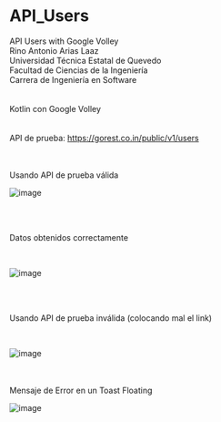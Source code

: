 # API_Users
API Users with Google Volley<br />
Rino Antonio Arias Laaz<br />
Universidad Técnica Estatal de Quevedo<br />
Facultad de Ciencias de la Ingeniería<br />
Carrera de Ingeniería en Software<br />
<br />
<br />
Kotlin con Google Volley<br />
<br />
<br />
API de prueba: https://gorest.co.in/public/v1/users

<br />
<br />
Usando API de prueba válida

<br />

![image](https://user-images.githubusercontent.com/76960327/174395438-3addc07e-c942-43d3-8f34-d8d8a3478fe3.png)

<br />
<br />

Datos obtenidos correctamente

<br />

![image](https://user-images.githubusercontent.com/76960327/174395556-2fbd7571-8c46-4c62-bc9c-4f6aa55fad8f.png)

<br />
<br />

Usando API de prueba inválida (colocando mal el link)

<br />

![image](https://user-images.githubusercontent.com/76960327/174395768-673b77f7-8040-445e-838f-30c8d3169cbd.png)

<br />
<br />
Mensaje de Error en un Toast Floating

<br />

![image](https://user-images.githubusercontent.com/76960327/174395786-8067a177-31d4-4ead-8926-96be7191c921.png)
